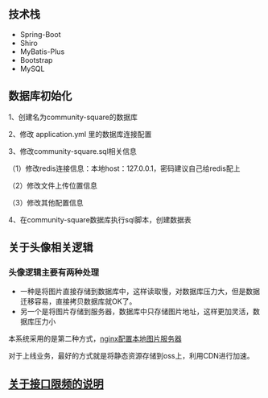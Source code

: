 ## 技术栈

- Spring-Boot
- Shiro
- MyBatis-Plus
- Bootstrap
- MySQL

## 数据库初始化
1、创建名为community-square的数据库

2、修改 application.yml 里的数据库连接配置

3、修改community-square.sql相关信息

（1）修改redis连接信息：本地host：127.0.0.1，密码建议自己给redis配上

（2）修改文件上传位置信息

（3）修改其他配置信息

4、在community-square数据库执行sql脚本，创建数据表

## 关于头像相关逻辑

### 头像逻辑主要有两种处理
- 一种是将图片直接存储到数据库中，这样读取慢，对数据库压力大，但是数据迁移容易，直接拷贝数据库就OK了。
- 另一个是将图片存储到服务器，数据库中只存储图片地址，这样更加灵活，数据库压力小

本系统采用的是第二种方式，[nginx配置本地图片服务器](http://www.carryjey.club/article/16)

对于上线业务，最好的方式就是将静态资源存储到oss上，利用CDN进行加速。

## [关于接口限频的说明](/information/rate_limit.md)


